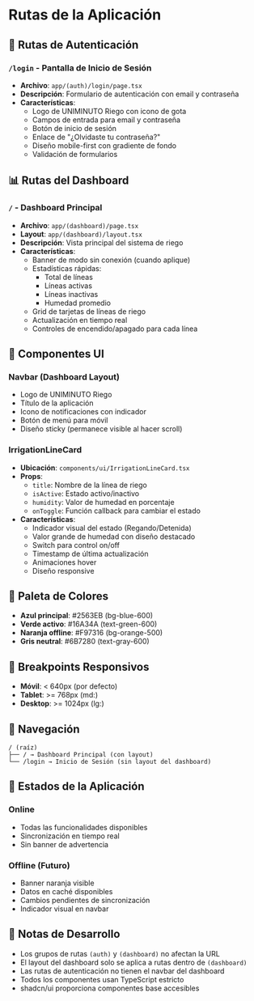 # Rutas de la Aplicación

## 🔐 Rutas de Autenticación

### `/login` - Pantalla de Inicio de Sesión

- **Archivo**: `app/(auth)/login/page.tsx`
- **Descripción**: Formulario de autenticación con email y contraseña
- **Características**:
  - Logo de UNIMINUTO Riego con icono de gota
  - Campos de entrada para email y contraseña
  - Botón de inicio de sesión
  - Enlace de "¿Olvidaste tu contraseña?"
  - Diseño mobile-first con gradiente de fondo
  - Validación de formularios

## 📊 Rutas del Dashboard

### `/` - Dashboard Principal

- **Archivo**: `app/(dashboard)/page.tsx`
- **Layout**: `app/(dashboard)/layout.tsx`
- **Descripción**: Vista principal del sistema de riego
- **Características**:
  - Banner de modo sin conexión (cuando aplique)
  - Estadísticas rápidas:
    - Total de líneas
    - Líneas activas
    - Líneas inactivas
    - Humedad promedio
  - Grid de tarjetas de líneas de riego
  - Actualización en tiempo real
  - Controles de encendido/apagado para cada línea

## 🎨 Componentes UI

### Navbar (Dashboard Layout)

- Logo de UNIMINUTO Riego
- Título de la aplicación
- Icono de notificaciones con indicador
- Botón de menú para móvil
- Diseño sticky (permanece visible al hacer scroll)

### IrrigationLineCard

- **Ubicación**: `components/ui/IrrigationLineCard.tsx`
- **Props**:
  - `title`: Nombre de la línea de riego
  - `isActive`: Estado activo/inactivo
  - `humidity`: Valor de humedad en porcentaje
  - `onToggle`: Función callback para cambiar el estado
- **Características**:
  - Indicador visual del estado (Regando/Detenida)
  - Valor grande de humedad con diseño destacado
  - Switch para control on/off
  - Timestamp de última actualización
  - Animaciones hover
  - Diseño responsive

## 🎨 Paleta de Colores

- **Azul principal**: #2563EB (bg-blue-600)
- **Verde activo**: #16A34A (text-green-600)
- **Naranja offline**: #F97316 (bg-orange-500)
- **Gris neutral**: #6B7280 (text-gray-600)

## 📱 Breakpoints Responsivos

- **Móvil**: < 640px (por defecto)
- **Tablet**: >= 768px (md:)
- **Desktop**: >= 1024px (lg:)

## 🚀 Navegación

```
/ (raíz)
├── / → Dashboard Principal (con layout)
└── /login → Inicio de Sesión (sin layout del dashboard)
```

## 🔄 Estados de la Aplicación

### Online

- Todas las funcionalidades disponibles
- Sincronización en tiempo real
- Sin banner de advertencia

### Offline (Futuro)

- Banner naranja visible
- Datos en caché disponibles
- Cambios pendientes de sincronización
- Indicador visual en navbar

## 📝 Notas de Desarrollo

- Los grupos de rutas `(auth)` y `(dashboard)` no afectan la URL
- El layout del dashboard solo se aplica a rutas dentro de `(dashboard)`
- Las rutas de autenticación no tienen el navbar del dashboard
- Todos los componentes usan TypeScript estricto
- shadcn/ui proporciona componentes base accesibles
